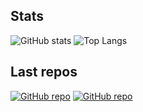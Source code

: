 ## Stats
![GitHub stats](https://github-readme-stats.vercel.app/api?username=elise-rey&show_icons=true&theme=tokyonight&count_private=true&include_all_commits=true&hide=stars,issues)
![Top Langs](https://github-readme-stats.vercel.app/api/top-langs/?username=elise-rey&theme=tokyonight)

## Last repos
[![GitHub repo](https://github-readme-stats.vercel.app/api/pin/?username=elise-rey&repo=Racket-App-Frontend&show_owner=true&theme=tokyonight)](https://github.com/elise-rey/Racket-App-Frontend)
[![GitHub repo](https://github-readme-stats.vercel.app/api/pin/?username=elise-rey&repo=Frontend-Mobile-App&show_owner=true&theme=tokyonight)](https://github.com/elise-rey/Frontend-Mobile-App)

<!--
Here are some ideas to get you started:

- 🔭 I’m currently working on ...
- 🌱 I’m currently learning ...
- 👯 I’m looking to collaborate on ...
- 🤔 I’m looking for help with ...
- 💬 Ask me about ...
- 📫 How to reach me: ...
- 😄 Pronouns: ...
- ⚡ Fun fact: ...
-->
